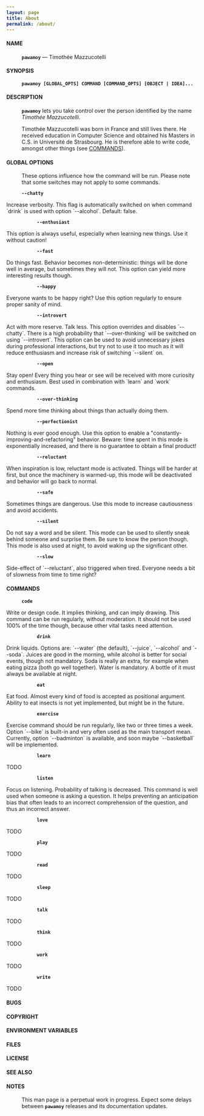 ```yaml
---
layout: page
title: About
permalink: /about/
---
```


<style>
.post-header {
  display: none;
}

code {
  border: none;
  padding: 0;
  font-weight: bold;
}

p {
  margin-left: 40px;
}

p.i2 {
  display: none;
}

p.i2 + p {
  margin-left: 80px;
}

article a,
article a:hover,
article a:visited {
  color: #404040;
  text-decoration: underline;
}

ul {
  list-style-type: none;
}

</style>

#### **NAME**
`pawamoy` — Timothée Mazzucotelli

#### **SYNOPSIS**
`pawamoy [GLOBAL_OPTS] COMMAND [COMMAND_OPTS] [OBJECT | IDEA]...`

#### **DESCRIPTION**
`pawamoy` lets you take control over the person identified by the name
*Timothée Mazzucotelli*.

Timothée Mazzucotelli was born in France and still lives there.
He received education in Computer Science and obtained
his Masters in C.S. in Université de Strasbourg.
He is therefore able to write code, amongst other things (see [COMMANDS](#commands)).

#### **GLOBAL OPTIONS**
These options influence how the command will be run. Please note that some switches
may not apply to some commands.

`--chatty`

<p class="i2"></p>
Increase verbosity. This flag is automatically switched on when command `drink`
is used with option `--alcohol`. Default: false.

`--enthusiast`

<p class="i2"></p>
This option is always useful, especially when learning new things.
Use it without caution!

`--fast`

<p class="i2"></p>
Do things fast. Behavior becomes non-deterministic: things will be done well
in average, but sometimes they will not. This option can yield more interesting
results though.

`--happy`

<p class="i2"></p>
Everyone wants to be happy right? Use this option regularly to ensure proper
sanity of mind.

`--introvert`

<p class="i2"></p>
Act with more reserve. Talk less. This option overrides and disables `--chatty`.
There is a high probability that `--over-thinking` will be switched on using
`--introvert`. This option can be used to avoid unnecessary jokes during professional
interactions, but try not to use it too much as it will reduce enthusiasm
and increase risk of switching `--silent` on.

`--open`

<p class="i2"></p>
Stay open! Every thing you hear or see will be received with more curiosity and enthusiasm.
Best used in combination with `learn` and `work` commands.

`--over-thinking`

<p class="i2"></p>
Spend more time thinking about things than actually doing them.

`--perfectionist`

<p class="i2"></p>
Nothing is ever good enough. Use this option to enable a
"constantly-improving-and-refactoring" behavior. Beware: time spent in this mode
is exponentially increased, and there is no guarantee to obtain a final product!

`--reluctant`

<p class="i2"></p>
When inspiration is low, reluctant mode is activated. Things will be harder
at first, but once the machinery is warmed-up, this mode will be deactivated
and behavior will go back to normal.

`--safe`

<p class="i2"></p>
Sometimes things are dangerous. Use this mode to increase cautiousness and
avoid accidents.

`--silent`

<p class="i2"></p>
Do not say a word and be silent. This mode can be used to silently sneak behind
someone and surprise them. Be sure to know the person though. This mode is also
used at night, to avoid waking up the significant other.

`--slow`

<p class="i2"></p>
Side-effect of `--reluctant`, also triggered when tired. Everyone needs a bit
of slowness from time to time right?


#### **COMMANDS**
`code`

<p class="i2"></p>
Write or design code. It implies thinking, and can imply drawing. This command
can be run regularly, without moderation. It should not be used 100% of the time
though, because other vital tasks need attention.

`drink`

<p class="i2"></p>
Drink liquids. Options are: `--water` (the default), `--juice`, `--alcohol` and `--soda`.
Juices are good in the morning, while alcohol is better for social events, though
not mandatory. Soda is really an extra, for example when eating pizza (both go well
together). Water is mandatory. A bottle of it must always be available at night.

`eat`

<p class="i2"></p>
Eat food. Almost every kind of food is accepted as positional argument. Ability to
eat insects is not yet implemented, but might be in the future.

`exercise`

<p class="i2"></p>
Exercise command should be run regularly, like two or three times a week. Option `--bike`
is built-in and very often used as the main transport mean. Currently, option `--badminton`
is available, and soon maybe `--basketball` will be implemented.

`learn`

<p class="i2"></p>
TODO

`listen`

<p class="i2"></p>
Focus on listening. Probability of talking is decreased. This command is well used when
someone is asking a question. It helps preventing an anticipation bias that often leads
to an incorrect comprehension of the question, and thus an incorrect answer.

`love`

<p class="i2"></p>
TODO

`play`

<p class="i2"></p>
TODO

`read`

<p class="i2"></p>
TODO

`sleep`

<p class="i2"></p>
TODO

`talk`

<p class="i2"></p>
TODO

`think`

<p class="i2"></p>
TODO

`work`

<p class="i2"></p>
TODO

`write`

<p class="i2"></p>
TODO

#### **BUGS**

#### **COPYRIGHT**

#### **ENVIRONMENT VARIABLES**

#### **FILES**

#### **LICENSE**

#### **SEE ALSO**

#### **NOTES**
This man page is a perpetual work in progress. Expect some delays between
`pawamoy` releases and its documentation updates.
